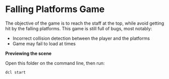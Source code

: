 # Falling Platforms Game
The objective of the game is to reach the staff at the top, while avoid getting hit by the falling platforms. This game is still full of bugs, most notably:
* Incorrect collision detection between the player and the platforms
* Game may fail to load at times

**Previewing the scene**

Open this folder on the command line, then run:

```
dcl start
```
